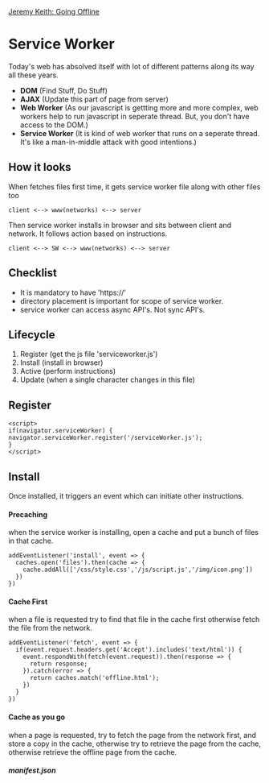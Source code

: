 [Jeremy Keith: Going Offline](https://www.youtube.com/watch?v=RVdW-P_oAJ0&t=2062s)

# Service Worker
Today's web has absolved itself with lot of different patterns along its way all these years.

- **DOM** (Find Stuff, Do Stuff)
- **AJAX** (Update this part of page from server)
- **Web Worker** (As our javascript is gettting more and more complex, web workers help to run javascript in seperate thread. But, you don't have access to the DOM.)
- **Service Worker** (It is kind of web worker that runs on a seperate thread. It's like a man-in-middle attack with good intentions.)

## How it looks
When fetches files first time, it gets service worker file along with other files too

    client <--> www(networks) <--> server
Then service worker installs in browser and sits between client and network. It follows action based on instructions.

    client <--> SW <--> www(networks) <--> server
## Checklist
 -   It is mandatory to have 'https://'
 -   directory placement is important for scope of service worker.
 -   service worker can access async API's. Not sync API's.
## Lifecycle
1.  Register (get the js file 'serviceworker.js')
2.  Install (install in browser)
3.  Active (perform instructions)
4.  Update (when a single character changes in this file)
## Register

    <script>
	if(navigator.serviceWorker) {
	navigator.serviceWorker.register('/serviceWorker.js');
	}
    </script>
## Install
Once installed, it triggers an event which can initiate other instructions.
#### Precaching
when the service worker is installing, open a cache and put a bunch of files in that cache.

    addEventListener('install', event => {
      caches.open('files').then(cache => {
        cache.addAll(['/css/style.css','/js/script.js','/img/icon.png'])
      })
    })
#### Cache First
when a file is requested try to find that file in the cache first otherwise fetch the file from the network.

    addEventListener('fetch', event => {
      if(event.request.headers.get('Accept').includes('text/html')) {
        event.respondWith(fetch(event.request)).then(response => {
          return response;
        }).catch(error => {
          return caches.match('offline.html');
        })
      }
    })
#### Cache as you go
when a page is requested, try to fetch the page from the network first, and store a copy in the cache, otherwise try to retrieve the page from the cache, otherwise retrieve the offline page from the cache.
##### manifest.json
